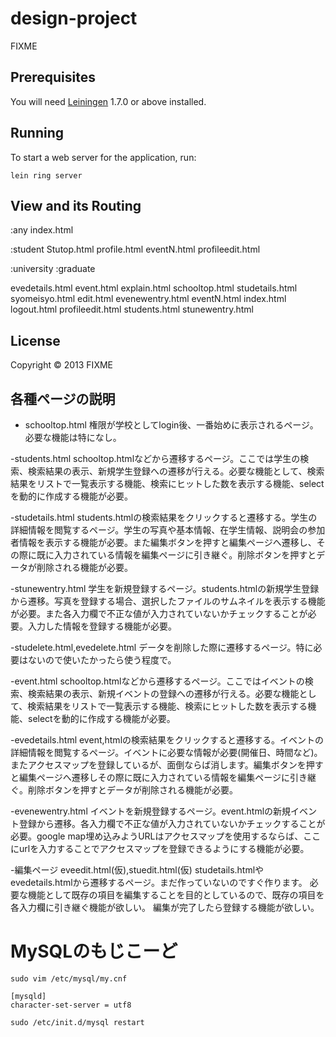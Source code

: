 # design-project

FIXME

## Prerequisites

You will need [Leiningen][1] 1.7.0 or above installed.

[1]: https://github.com/technomancy/leiningen

## Running

To start a web server for the application, run:

    lein ring server

## View and its Routing
:any
index.html

:student
Stutop.html
profile.html
eventN.html
profileedit.html

:university
:graduate

evedetails.html
event.html
explain.html
schooltop.html
studetails.html
syomeisyo.html
edit.html
evenewentry.html
eventN.html
index.html
logout.html
profileedit.html
students.html
stunewentry.html

## License

Copyright © 2013 FIXME

## 各種ページの説明
- schooltop.html
権限が学校としてlogin後、一番始めに表示されるページ。必要な機能は特になし。

-students.html
schooltop.htmlなどから遷移するページ。ここでは学生の検索、検索結果の表示、新規学生登録への遷移が行える。必要な機能として、検索結果をリストで一覧表示する機能、検索にヒットした数を表示する機能、selectを動的に作成する機能が必要。

-studetails.html
students.htmlの検索結果をクリックすると遷移する。学生の詳細情報を閲覧するページ。学生の写真や基本情報、在学生情報、説明会の参加者情報を表示する機能が必要。また編集ボタンを押すと編集ページへ遷移し、その際に既に入力されている情報を編集ページに引き継ぐ。削除ボタンを押すとデータが削除される機能が必要。

-stunewentry.html
学生を新規登録するページ。students.htmlの新規学生登録から遷移。写真を登録する場合、選択したファイルのサムネイルを表示する機能が必要。また各入力欄で不正な値が入力されていないかチェックすることが必要。入力した情報を登録する機能が必要。

-studelete.html,evedelete.html
データを削除した際に遷移するページ。特に必要はないので使いたかったら使う程度で。

-event.html
schooltop.htmlなどから遷移するページ。ここではイベントの検索、検索結果の表示、新規イベントの登録への遷移が行える。必要な機能として、検索結果をリストで一覧表示する機能、検索にヒットした数を表示する機能、selectを動的に作成する機能が必要。

-evedetails.html
event,htmlの検索結果をクリックすると遷移する。イベントの詳細情報を閲覧するページ。イベントに必要な情報が必要(開催日、時間など)。またアクセスマップを登録しているが、面倒ならば消します。編集ボタンを押すと編集ページへ遷移しその際に既に入力されている情報を編集ページに引き継ぐ。削除ボタンを押すとデータが削除される機能が必要。

-evenewentry.html
イベントを新規登録するページ。event.htmlの新規イベント登録から遷移。各入力欄で不正な値が入力されていないかチェックすることが必要。google map埋め込みようURLはアクセスマップを使用するならば、ここにurlを入力することでアクセスマップを登録できるようにする機能が必要。

-編集ページ eveedit.html(仮),stuedit.html(仮)
studetails.htmlやevedetails.htmlから遷移するページ。まだ作っていないのですぐ作ります。
必要な機能として既存の項目を編集することを目的としているので、既存の項目を各入力欄に引き継ぐ機能が欲しい。
編集が完了したら登録する機能が欲しい。



# MySQLのもじこーど
	sudo vim /etc/mysql/my.cnf 

	[mysqld]
	character-set-server = utf8

	sudo /etc/init.d/mysql restart

